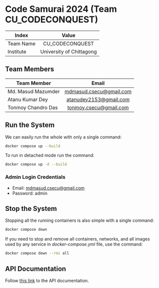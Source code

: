 # Code Samurai 2024 (Team CU_CODECONQUEST)

| Index              |  Value                     |
|--------------------|:--------------------------:|
| Team Name          |  CU_CODECONQUEST           |
| Institute          |  University of Chittagong  |


## Team Members

|  Team Member         |  Email                    |
|----------------------|:-------------------------:|
|  Md. Masud Mazumder  |  mdmasud.csecu@gmail.com  |
|  Atanu Kumar Dey     |  atanudey2153@gmail.com   |
|  Tonmoy Chandro Das  |  tonmoy.csecu@gmail.com   |

## Run the System

We can easily run the whole with only a single command:
```bash
docker compose up --build
```

To run in detached mode run the command:
```bash
docker compose up -d --build
```

### Admin Login Credentials
- Email: mdmasud.csecu@gmail.com
- Password: admin

## Stop the System

Stopping all the running containers is also simple with a single command:
```bash
docker compose down
```

If you need to stop and remove all containers, networks, and all images used by any service in <em>docker-compose.yml</em> file, use the command:
```bash
docker compose down --rmi all
```

## API Documentation

Follow [this link](https://docs.google.com/spreadsheets/d/1IB3DqYuQ4h3guht7iD70wBFcgalozWCOZjQBM3LFn1s/edit?usp=sharing) to the API documentation.
